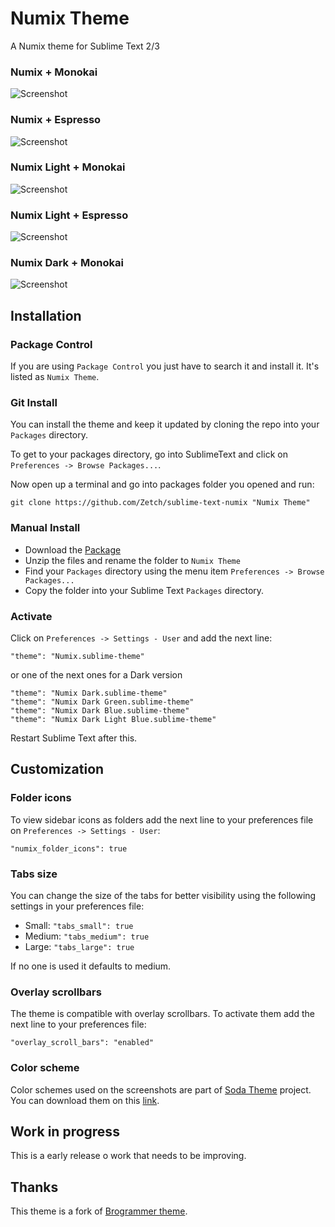# Numix Theme

A Numix theme for Sublime Text 2/3

### Numix + Monokai
![Screenshot](https://dl.dropboxusercontent.com/u/1763308/Numix/numix_monokai.png)
### Numix + Espresso
![Screenshot](https://dl.dropboxusercontent.com/u/1763308/Numix/numix_espresso.png)
### Numix Light + Monokai
![Screenshot](https://dl.dropboxusercontent.com/u/1763308/Numix/numix_light_monokai.png)
### Numix Light + Espresso
![Screenshot](https://dl.dropboxusercontent.com/u/1763308/Numix/numix_light_espresso.png)
### Numix Dark + Monokai
![Screenshot](https://dl.dropboxusercontent.com/u/1763308/Numix/numix_dark_monokai.png)


## Installation

### Package Control
If you are using ```Package Control``` you just have to search it and install it. It's listed as ```Numix Theme```.

### Git Install
You can install the theme and keep it updated by cloning the repo into your `Packages` directory.

To get to your packages directory, go into SublimeText and click on `Preferences -> Browse Packages...`.

Now open up a terminal and go into packages folder you opened and run:

`git clone https://github.com/Zetch/sublime-text-numix "Numix Theme"`

### Manual Install
* Download the [Package](https://github.com/Zetch/sublime-text-numix/archive/master.zip)
* Unzip the files and rename the folder to `Numix Theme`
* Find your `Packages` directory using the menu item  `Preferences -> Browse Packages...`
* Copy the folder into your Sublime Text `Packages` directory.

### Activate
Click on `Preferences -> Settings - User` and add the next line:
```
"theme": "Numix.sublime-theme"
```
or one of the next ones for a Dark version
```
"theme": "Numix Dark.sublime-theme"
"theme": "Numix Dark Green.sublime-theme"
"theme": "Numix Dark Blue.sublime-theme"
"theme": "Numix Dark Light Blue.sublime-theme"
```

Restart Sublime Text after this.

## Customization

### Folder icons
To view sidebar icons as folders add the next line to your preferences file on `Preferences -> Settings - User`:
```
"numix_folder_icons": true
```

### Tabs size
You can change the size of the tabs for better visibility using the following settings in your preferences file:
* Small: `"tabs_small": true`
* Medium: `"tabs_medium": true`
* Large: `"tabs_large": true`

If no one is used it defaults to medium.

### Overlay scrollbars
The theme is compatible with overlay scrollbars. To activate them add the next line to your preferences file:
```
"overlay_scroll_bars": "enabled"
```

### Color scheme
Color schemes used on the screenshots are part of [Soda Theme](https://github.com/buymeasoda/soda-theme/) project. You can download them on this [link](http://buymeasoda.github.com/soda-theme/extras/colour-schemes.zip).

## Work in progress
This is a early release o work that needs to be improving.

## Thanks
This theme is a fork of [Brogrammer theme](https://github.com/kenwheeler/brogrammer-theme).
